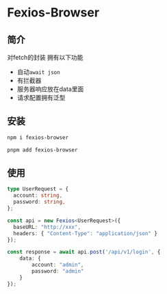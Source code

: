 # Fexios-Browser

## 简介

对fetch的封装
拥有以下功能

- 自动`await json`
- 有拦截器
- 服务器响应放在data里面
- 请求配置拥有泛型

## 安装

```bash
npm i fexios-browser
```

```bash
pnpm add fexios-browser
```

## 使用

```ts
type UserRequest = {
  account: string,
  password: string,
};

const api = new Fexios<UserRequest>({
  baseURL: "http://xxx",
  headers: { "Content-Type": "application/json" }
});

const response = await api.post('/api/v1/login', {
    data: {
        account: "admin",
        password: "admin"
    }
});
```